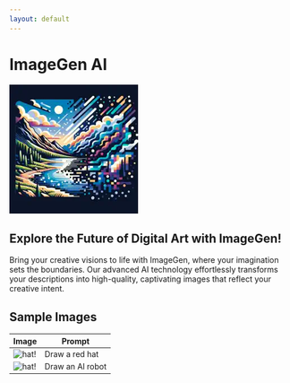 ```yaml
---
layout: default
---
```


# ImageGen AI

![ImageGen AI Logo!](./logo.webp "ImageGen AI Logo")


## Explore the Future of Digital Art with ImageGen!

Bring your creative visions to life with ImageGen, where your imagination sets the boundaries. Our advanced AI technology effortlessly transforms your descriptions into high-quality,
captivating images that reflect your creative intent.
    
## Sample Images
| Image      | Prompt |
| ----------- | ----------- |
| ![hat!](./assets/images/sample_hat.png")| Draw a red hat       |
| ![hat!](./assets/images/sample_robot.png")   | Draw an AI robot        |
